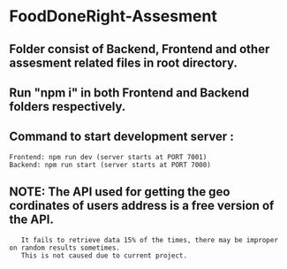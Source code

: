 # FoodDoneRight-Assesment

## Folder consist of Backend, Frontend and other assesment related files in root directory.

## Run "npm i" in both Frontend and Backend folders respectively.

## Command to start development server :
    Frontend: npm run dev (server starts at PORT 7001)
    Backend: npm run start (server starts at PORT 7000)



## NOTE: The API used for getting the geo cordinates of users address is a free version of the API.
       It fails to retrieve data 15% of the times, there may be improper on random results sometimes.
       This is not caused due to current project.
